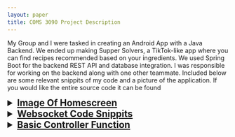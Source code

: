 ```yaml
---
layout: paper
title: COMS 3090 Project Description
---
```


My Group and I were tasked in creating an Android App with a Java Backend. 
We ended up making Supper Solvers, a TikTok-like app where you can find recipes recommended based on your ingredients. We used Spring Boot for the backend REST API and database integration. I was responsible for working on the backend along with one other teammate. Included below are some relevant snippits of my code and a picture of the application. If you would like the entire source code it
can be found <a href="https://github.com/carsoni4/Supper-Solver" here./>

<details>
    <summary style="font-size:1.5em; font-weight:bold;">Image Of Homescreen</summary>
    <img src="/assets/309Project/SupperSolverPicture.png" alt="Picture of SupperSolver Homescreen" style="max-width:33%; height:auto;">
</details>

<details>
    <summary style="font-size:1.5em; font-weight:bold;">Websocket Code Snippits</summary>
    <p>
    This is an example of how I sorted out commands from the client for our messaging web-socket.
    I was able to communicate with the front-end developers and decide on symbols to append to the messages for commands.
    I then ran the method that was assigned for that command, for example [OPENUSER] would trigger the function to send the chat history     to the required user.
    </p>
    <pre style="background-color:#2d2d2d;color:#c678dd;padding:10px;border-radius:5px;overflow-x:auto;font-family:monospace;">
    else if (message.startsWith("[OPENUSER]")) {
        String chatHist = message.substring(11);
        sendMessageToParticularUser(username, getUserHistory(chatHist, username));
    } 
    else if (message.startsWith("[OPENGROUP]")) {
        sendMessageToParticularUser(username, getGroupHistory(groupID));
    } 
    else if (message.startsWith("[FRIEND]")) {
        if (usernameSessionMap.containsKey(message.substring(9))) {
            friendNotificationSend(message.substring(9));
        }
    }
    </pre>
</details>

<details>
    <summary style="font-size:1.5em; font-weight:bold;">Basic Controller Function</summary>
    <p>
    This is an example how we interacted with the objects we created inside the object controllers.
    Having the objects managed through spring-boot so they were linked together in the SQL tables automatically really helped
    keep everything organized! After we got everything set up it was very evident why a framework like this is needed,
    rather than managing a bunch of manual SQL commands for each of your objects and managing relationships.
    </p>
    <pre style="background-color:#2d2d2d;color:#c678dd;padding:10px;border-radius:5px;overflow-x:auto;font-family:monospace;">    
    @Operation(summary = "Creates a rating object on Post")
    @PostMapping(path = "/rating")
    public MRating CreateRating(@RequestBody RatingDTO rating)
    {
        if(rating.getRating() > 5 || rating.getRating() < 0)
            throw new IllegalArgumentException("Rating must be less than 5 or greater than -1");
        else
        {
            MRating newRating = new MRating();
            newRating.setRating(rating.getRating());
            newRating.setUser(rUser.findById(rating.getUserID()).get());
            newRating.setRecipe(rRecipe.findById(rating.getRecipeID()).get());
            return rRating.save(newRating);
        }
    }
    </pre>
</details>

    
